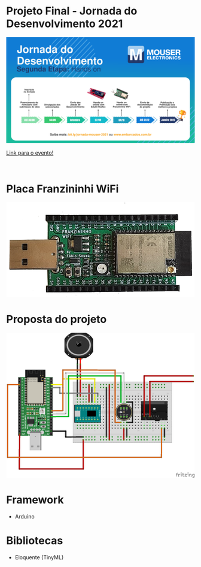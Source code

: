# Projeto Final - Jornada do Desenvolvimento 2021

<img src=https://github.com/3w3rt0n/JornadaDoDesenvolvimento2021/blob/main/imagens/Site-Jornada-1200x675-2-1024x576.webp/>

<a href="https://www.embarcados.com.br/jornada-do-desenvolvimento-mouser-electronics/">Link para o evento!</a>

<br/>

# Placa Franzininhi WiFi

<img src="https://github.com/3w3rt0n/JornadaDoDesenvolvimento2021/blob/main/imagens/610d46058fd7e.png"/>

# Proposta do projeto

<img src="https://github.com/3w3rt0n/JornadaDoDesenvolvimento2021/blob/main/hardware/circuito.png"/>

# Framework

- Arduino

# Bibliotecas

- Eloquente (TinyML)
